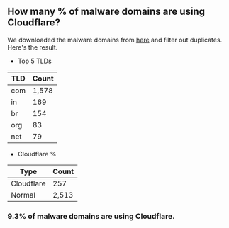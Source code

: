## How many % of malware domains are using Cloudflare?


We downloaded the malware domains from [here](https://urlhaus.abuse.ch) and filter out duplicates.
Here's the result.


[//]: # (start replacement)


- Top 5 TLDs

| TLD | Count |
| --- | --- |
| com | 1,578 |
| in | 169 |
| br | 154 |
| org | 83 |
| net | 79 |


- Cloudflare %

| Type | Count |
| --- | --- |
| Cloudflare | 257 |
| Normal | 2,513 |


### 9.3% of malware domains are using Cloudflare.